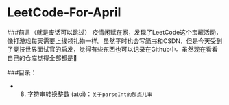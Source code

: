 # LeetCode-For-April

###前言（就是废话可以跳过）
疫情闲赋在家，发现了LeetCode这个宝藏活动，像打游戏每天需要上线领礼物一样。虽然平时也会写[简书](https://www.jianshu.com/u/5754c6c295af)和CSDN，但是今天受到了竞技世界面试官的启发，觉得有些东西也可以记录在Github中。虽然现在看看自己的仓库觉得全部都是💩

###目录：
- 8. 字符串转换整数 (atoi)：`关于parseInt的那点儿事`
